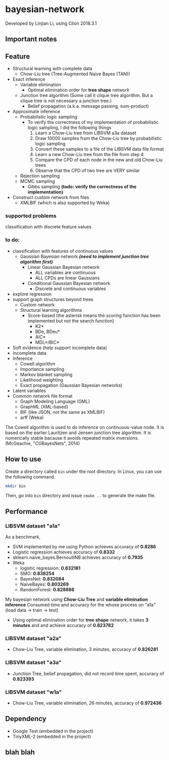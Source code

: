 # bayesian-network

Developed by Linjian Li, using Clion 2018.3.1

## Important notes


## Feature
  * Structural learning with complete data
    * Chow-Liu tree (Tree-Augmented Naive Bayes (TAN))
  * Exact inference
    * Variable elimination
      * Optimal elimination order for **tree shape** network
    * Junction tree algorithm (Some call it clique tree algorithm. But a clique tree is not necessary a junction tree.)
      * Belief propagation (a.k.a. message passing, sum-product)
  * Approximate inference
      * Probabilistic logic sampling
        * To verify the correctness of my implementation of probabilistic logic sampling, I did the following things
          1. Learn a Chow-Liu tree from LIBSVM a3a dataset
          2. Draw 10000 samples from the Chow-Liu tree by probabilistic logic sampling
          3. Convert these samples to a file of the LIBSVM data file format
          4. Learn a new Chow-Liu tree from the file from step 4
          5. Compare the CPD of each node in the new and old Chow-Liu trees
          6. Observe that the CPD of two tree are VERY similar
      * Rejection sampling
      * MCMC sampling
        * Gibbs sampling **(todo: verify the correctness of the implementation)**
  * Construct custom network from files
    * XMLBIF (which is also supported by Weka)



### supported problems
classification with discrete feature values

### to do:
 * classification with features of continuous values
   * Gaussian Bayesian network ***(need to implement junction tree algorithm first)***
     * Linear Gaussian Bayesian network
       * ALL variables are continuous
       * ALL CPDs are linear Gaussians
     * Conditional Gaussian Bayesian network
       * Discrete and continuous variables
 * explore regression
 * support graph structures beyond trees
   * Custom network
   * Structural learning algorithms
     * Score-based (the asterisk means the scoring function has been implemented but not the search function)
       * K2*
       * BDe, BDeu*
       * AIC*
       * MDL*/BIC*
 * Soft evidence (help support incomplete data)
 * Incomplete data
 * Inference
   * Cowell algorithm
   * Importance sampling
   * Markov blanket sampling
   * Likelihood weighting
   * Exact propagation (Gaussian Bayesian networks)
 * Latent variables
 * Common network file format
   * Graph Modeling Language (GML)
   * GraphML (XML-based)
   * BIF (like JSON, not the same as XMLBIF)
   * arff (Weka)

The Cowell algorithm is used to do inference on continuous-value node. It is based on the earlier Lauritzen and Jensen junction tree algorithm. It is numerically stable bacause it avoids repeated matrix inversions. (McGeachie, "CGBayesNets", 2014)

## How to use
Create a directory called ```bin``` under the root directory. In Linux, you can use the following command.

```bash
mkdir bin
```

Then, go into ```bin``` directory and issue ```cmake ..``` to generate the make file.


## Performance

### LIBSVM dataset "a1a"
As a benchmark, 
 * SVM implemented by me using Python achieves accuracy of **0.8286**
 * Logistic regression achieves accuracy of **0.8332**
 * sklearn.naive_bayes.BernoulliNB achieves accuracy of **0.7935**
 * Weka
   * logistic regression: **0.832181**
   * SMO: **0.838254**
   * BayesNet: **0.832084**
   * NaiveBayes: **0.803269**
   * RandomForest: **0.828886**
 
My bayesian network using **Chow-Liu Tree** and **variable elimination inference**
Consumed time and accuracy for the whose process on "a1a" (load data -> train -> test)
 * Using optimal elimination order for **tree shape** network, it takes **3 minutes** and and achieve accuracy of **0.823782**

### LIBSVM dataset "a2a"
 * Chow-Liu Tree, variable elimination, 3 minutes, accuracy of **0.826281**

### LIBSVM dataset "a3a"
 * Junction Tree, belief propagation, did not record time spent, accuracy of **0.823393**

### LIBSVM dataset "w1a"
 * Chow-Liu Tree, variable elimination, 26 minutes, accuracy of **0.972436**


## Dependency
 * Google Test (embedded in the project)
 * TinyXML-2 (embedded in the project)


## blah blah
